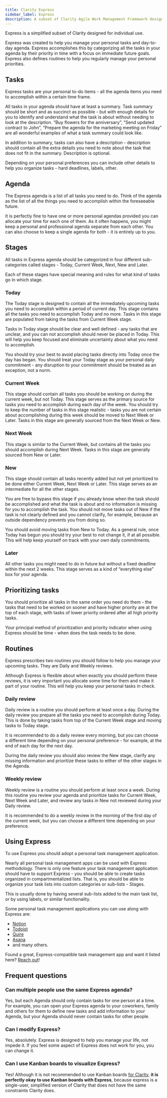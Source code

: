 ```yaml
---
title: Clarity Express
sidebar_label: Express
description: A subset of Clarity Agile Work Management Framework designed for individual use.
---
```


Express is a simplified subset of Clarity designed for individual use.

Express was created to help you manage your personal tasks and day-to-day agenda. Express accomplishes this by
categorizing all the tasks in your agenda by their priority in time with a focus on immediate future goals. Express also
defines routines to help you regularly manage your personal priorities.

## Tasks

Express tasks are your personal to-do items - all the agenda items you need to accomplish within a certain time frame.

All tasks in your agenda should have at least a summary. Task summary should be short and as succinct as possible - but
with enough details for you to identify and understand what the task is about without needing to look at the
description. “Buy flowers for the anniversary”, “Send updated contract to John”, “Prepare the agenda for the marketing
meeting on Friday” are all wonderful examples of what a task summary could look like.

In addition to summary, tasks can also have a description - description should contain all the extra details you need to
note about the task that does not fit in the summary. Description is optional.

Depending on your personal preferences you can include other details to help you organize tasks - hard deadlines,
labels, other.

## Agenda

The Express agenda is a list of all tasks you need to do. Think of the agenda as the list of all the things you need to
accomplish within the foreseeable future.

It is perfectly fine to have one or more personal agendas provided you can allocate your time for each one of them. As
it often happens, you might keep a personal and professional agenda separate from each other. You can also choose to
keep a single agenda for both - it is entirely up to you.

## Stages

All tasks in Express agenda should be categorized in four different sub-categories called stages - Today, Current Week,
Next, New and Later.

Each of these stages have special meaning and rules for what kind of tasks go in which stage.

### Today

The Today stage is designed to contain all the immediately upcoming tasks you need to accomplish within a period of
current day. This stage contains all the tasks you need to accomplish Today and no more. Tasks in this stage are
populated from taking the tasks from Current Week stage.

Tasks in Today stage should be clear and well defined - any tasks that are unclear, and you can not accomplish should
never be placed in Today. This will help you keep focused and eliminate uncertainty about what you need to accomplish.

You should try your best to avoid placing tasks directly into Today once the day has began. You should treat your Today
stage as your personal daily commitment - any disruption to your commitment should be treated as an exception, not a
norm.

### Current Week

This stage should contain all tasks you should be working on during the current week, but not Today. This stage serves
as the primary source for tasks you need to accomplish during each day of the week. You should try to keep the number of
tasks in this stage realistic - tasks you are not certain about accomplishing during this week should be moved to Next
Week or Later. Tasks in this stage are generally sourced from the Next Week or New.

### Next Week

This stage is similar to the Current Week, but contains all the tasks you should accomplish during Next Week. Tasks in
this stage are generally sourced from New or Later.

### New

This stage should contain all tasks recently added but not yet prioritized to be done either Current Week, Next Week or
Later. This stage serves as an intermediate for all the other stages.

You are free to bypass this stage if you already know when the task should be accomplished and what the task is about
and no information is missing for you to accomplish the task. You should not move tasks out of New if the task is not
clearly defined and you cannot clarify, for example, because an outside dependency prevents you from doing so.

You should avoid moving tasks from New to Today. As a general rule, once Today has begun you should try your best to not
change it, if at all possible. This will help keep yourself on track with your own daily commitments.

### Later

All other tasks you might need to do in future but without a fixed deadline within the next 2 weeks. This stage serves
as a kind of “everything else” box for your agenda.

## Prioritizing tasks

You should prioritize all tasks in the same order you need do them - the tasks that need to be worked on sooner and have
higher priority are at the top of each stage, with tasks of lower priority ordered after all high priority tasks.

Your principal method of prioritization and priority indicator when using Express should be time - when does the task
needs to be done.

## Routines

Express prescribes two routines you should follow to help you manage your upcoming tasks. They are Daily and Weekly
reviews.

Although Express is flexible about when exactly you should perform these reviews, it is very important you allocate some
time for them and make it part of your routine. This will help you keep your personal tasks in check.

### Daily review

Daily review is a routine you should perform at least once a day. During the daily review you prepare all the tasks you
need to accomplish during Today. This is done by taking tasks from top of the Current Week stage and moving tasks to
Today stage.

It is recommended to do a daily review every morning, but you can choose a different time depending on your personal
preference - for example, at the end of each day for the next day.

During the daily review you should also review the New stage, clarify any missing information and prioritize these tasks
to either of the other stages in the Agenda.

### Weekly review

Weekly review is a routine you should perform at least once a week. During this routine you review your agenda and
prioritize tasks for Current Week, Next Week and Later, and review any tasks in New not reviewed during your Daily
review.

It is recommended to do a weekly review in the morning of the first day of the current week, but you can choose a
different time depending on your preference.

## Using Express

To use Express you should adopt a personal task management application.

Nearly all personal task management apps can be used with Express methodology. There is only one feature your task
management application should have to support Express - you should be able to create tasks organized in
compartmentalized lists. That is, you should be able to organize your task lists into custom categories or sub-lists -
Stages.

This is usually done by having several sub-lists added to the main task list, or by using labels, or similar
functionality.

Some personal task management applications you can use along with Express are:

- [Notion](https://notion.so)
- [Todoist](https://todoist.com)
- [Quire](https://quire.io)
- [Asana](https://asana.com)
- and many others.

Found a great, Express-compatible task management app and want it listed here? [Reach out](/contact/)!

## Frequent questions

### Can multiple people use the same Express agenda?

Yes, but each Agenda should only contain tasks for one person at a time. For example, you can open your Express agenda
to your coworkers, family and others for them to define new tasks and add information to your Agenda, but your Agenda
should never contain tasks for other people.

### Can I modify Express?

Yes, absolutely. Express is designed to help you manage your life, not impede it. If you feel some aspect of Express
does not work for you, you can change it.

### Can I use Kanban boards to visualize Express?

Yes! Although it is not recommended to use Kanban
boards [for Clarity](./faq.md#can-i-use-kanban-board-to-illustrate-task-status-within-a-stage), **it is perfectly okay
to use Kanban boards with Express**, because express is a single-user, simplified version of Clarity that does not have
the same constraints Clarity does.
